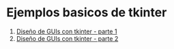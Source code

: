 # Ejemplos basicos de tkinter #

1. [Diseño de GUIs con tkinter - parte 1](./parte1/GUIs_con_Tkinter-parte_1.ipynb)
2. [Diseño de GUIs con tkinter - parte 2](./parte2/GUIs_con_Tkinter-parte_2.ipynb)